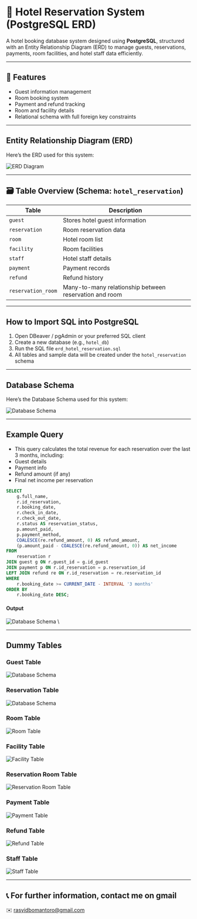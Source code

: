 # 🏨 Hotel Reservation System (PostgreSQL ERD)

A hotel booking database system designed using **PostgreSQL**, structured with an Entity Relationship Diagram (ERD) to manage guests, reservations, payments, room facilities, and hotel staff data efficiently.

---

## 📌 Features

- Guest information management
- Room booking system
- Payment and refund tracking
- Room and facility details
- Relational schema with full foreign key constraints

---

##  Entity Relationship Diagram (ERD)

Here’s the ERD used for this system:

![ERD Diagram](./assets/erd.png) 


---

## 🗃️ Table Overview (Schema: `hotel_reservation`)

| Table               | Description                         |
|---------------------|-------------------------------------|
| `guest`             | Stores hotel guest information      |
| `reservation`       | Room reservation data               |
| `room`              | Hotel room list                     |
| `facility`          | Room facilities                     |
| `staff`             | Hotel staff details                 |
| `payment`           | Payment records                     |
| `refund`            | Refund history                      |
| `reservation_room`  | Many-to-many relationship between reservation and room |

---

##  How to Import SQL into PostgreSQL

1. Open DBeaver / pgAdmin or your preferred SQL client  
2. Create a new database (e.g., `hotel_db`)
3. Run the SQL file `erd_hotel_reservation.sql`
4. All tables and sample data will be created under the `hotel_reservation` schema

---

## Database Schema
Here’s the Database Schema used for this system:

![Database Schema](./assets/database-schema.png) 

---

## Example Query

- This query calculates the total revenue for each reservation over the last 3 months, including:
- Guest details
- Payment info
- Refund amount (if any)
- Final net income per reservation

```sql
SELECT 
    g.full_name,
    r.id_reservation,
    r.booking_date,
    r.check_in_date,
    r.check_out_date,
    r.status AS reservation_status,
    p.amount_paid,
    p.payment_method,
    COALESCE(re.refund_amount, 0) AS refund_amount,
    (p.amount_paid - COALESCE(re.refund_amount, 0)) AS net_income
FROM 
    reservation r
JOIN guest g ON r.guest_id = g.id_guest
JOIN payment p ON r.id_reservation = p.reservation_id
LEFT JOIN refund re ON r.id_reservation = re.reservation_id
WHERE 
    r.booking_date >= CURRENT_DATE - INTERVAL '3 months'
ORDER BY 
    r.booking_date DESC;
```
#### Output
![Database Schema](./assets/query-output.png) \

---

## Dummy Tables

### Guest Table 
![Database Schema](./assets/table-guest.png)

### Reservation Table
![Database Schema](./assets/table-reservation.png)

### Room Table
![Room Table](./assets/table-room.png)

### Facility Table
![Facility Table](./assets/table-facility.png)

### Reservation Room Table
![Reservation Room Table](./assets/table-reservation_room.png)

### Payment Table
![Payment Table](./assets/table-payment.png)

### Refund Table
![Refund Table](./assets/table-refund.png)

### Staff Table
![Staff Table](./assets/table-staff.png)

---

## 📞 For further information, contact me on gmail
✉️ rasyidbomantoro@gmail.com
